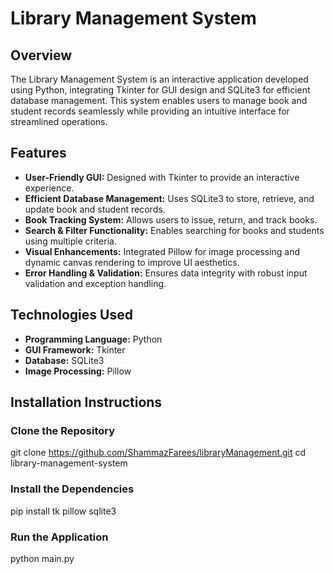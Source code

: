 # **Library Management System**

## **Overview**
The Library Management System is an interactive application developed using Python, integrating Tkinter for GUI design and SQLite3 for efficient database management. This system enables users to manage book and student records seamlessly while providing an intuitive interface for streamlined operations.

## **Features**
- **User-Friendly GUI:** Designed with Tkinter to provide an interactive experience.
- **Efficient Database Management:** Uses SQLite3 to store, retrieve, and update book and student records.
- **Book Tracking System:** Allows users to issue, return, and track books.
- **Search & Filter Functionality:** Enables searching for books and students using multiple criteria.
- **Visual Enhancements:** Integrated Pillow for image processing and dynamic canvas rendering to improve UI aesthetics.
- **Error Handling & Validation:** Ensures data integrity with robust input validation and exception handling.

## **Technologies Used**
- **Programming Language:** Python
- **GUI Framework:** Tkinter
- **Database:** SQLite3
- **Image Processing:** Pillow

## **Installation Instructions**
### **Clone the Repository**
git clone https://github.com/ShammazFarees/libraryManagement.git
cd library-management-system

### **Install the Dependencies**
pip install tk pillow sqlite3
### **Run the Application**
python main.py
